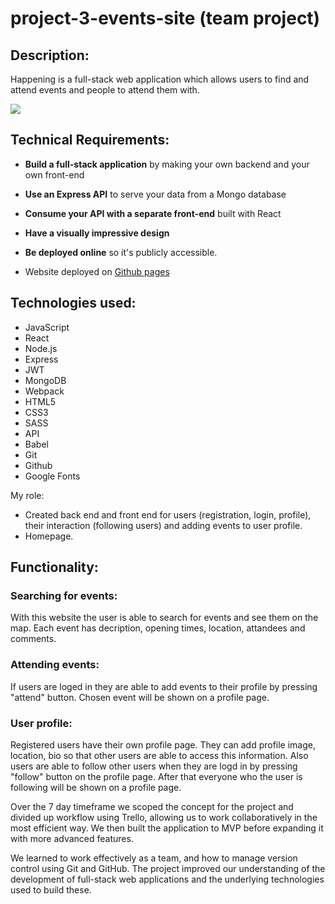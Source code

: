 # project-3-events-site (team project)

## Description:
Happening is a full-stack web application which allows users to find and attend events and people to attend them with.

![](https://i.imgur.com/nv0rgDw.png)

## Technical Requirements:
* **Build a full-stack application** by making your own backend and your own front-end
* **Use an Express API** to serve your data from a Mongo database
* **Consume your API with a separate front-end** built with React
* **Have a visually impressive design** 
* **Be deployed online** so it's publicly accessible.

* Website deployed on [Github pages](https://happening-sei42.herokuapp.com/#/)

## Technologies used:
* JavaScript 
* React 
* Node.js 
* Express 
* JWT 
* MongoDB 
* Webpack 
* HTML5 
* CSS3 
* SASS 
* API 
* Babel 
* Git 
* Github 
* Google Fonts

My role: 
- Created back end and front end for users (registration, login, profile), their interaction (following users) and adding events to user profile. 
- Homepage. 

## Functionality:

### Searching for events:
With this website the user is able to search for events and see them on the map. Each event has decription, opening times, location,  attandees and comments. 

### Attending events:
If users are loged in they are able to add events to their profile by pressing "attend" button. Chosen event will be shown on a profile page.

### User profile:
Registered users have their own profile page. They can add profile image, location, bio so that other users are able to access this information. Also users are able to follow other users when they are logd in by pressing "follow" button on the profile page. After that everyone who the user is following will be shown on a profile page.

Over the 7 day timeframe we scoped the concept for the project and divided up workflow using Trello, allowing us to work collaboratively in the most efficient way. We then built the application to MVP before expanding it with more advanced features.

We learned to work effectively as a team, and how to manage version control using Git and GitHub. The project improved our understanding of the development of full-stack web applications and the underlying technologies used to build these.

